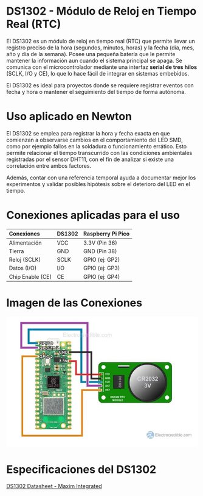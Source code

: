 # DS1302 - Módulo de Reloj en Tiempo Real (RTC)

El DS1302 es un módulo de reloj en tiempo real (RTC) que permite llevar un registro preciso de la hora (segundos, minutos, horas) y la fecha (día, mes, año y día de la semana). Posee una pequeña batería que le permite mantener la información aun cuando el sistema principal se apaga. Se comunica con el microcontrolador mediante una interfaz **serial de tres hilos** (SCLK, I/O y CE), lo que lo hace fácil de integrar en sistemas embebidos.

El DS1302 es ideal para proyectos donde se requiere registrar eventos con fecha y hora o mantener el seguimiento del tiempo de forma autónoma.

# Uso aplicado en Newton

El DS1302 se emplea para registrar la hora y fecha exacta en que comienzan a observarse cambios en el comportamiento del LED SMD, como por ejemplo fallos en la soldadura o funcionamiento errático. Esto permite relacionar el tiempo transcurrido con las condiciones ambientales registradas por el sensor DHT11, con el fin de analizar si existe una correlación entre ambos factores.

Además, contar con una referencia temporal ayuda a documentar mejor los experimentos y validar posibles hipótesis sobre el deterioro del LED en el tiempo.

# Conexiones aplicadas para el uso

| Conexiones       | DS1302 | Raspberry Pi Pico |
| :--------------- | :----- | :---------------- |
| Alimentación     | VCC    | 3.3V (Pin 36)     |
| Tierra           | GND    | GND (Pin 38)      |
| Reloj (SCLK)     | SCLK   | GPIO (ej: GP2)    |
| Datos (I/O)      | I/O    | GPIO (ej: GP3)    |
| Chip Enable (CE) | CE     | GPIO (ej: GP4)    |

# Imagen de las Conexiones

![](img/pinout.jpg)

# Especificaciones del DS1302

[DS1302 Datasheet - Maxim Integrated](https://datasheets.maximintegrated.com/en/ds/DS1302.pdf)
